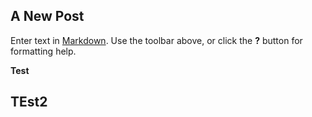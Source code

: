 ## A New Post

Enter text in [Markdown](http://daringfireball.net/projects/markdown/). Use the toolbar above, or click the **?** button for formatting help.

**Test**

## TEst2




